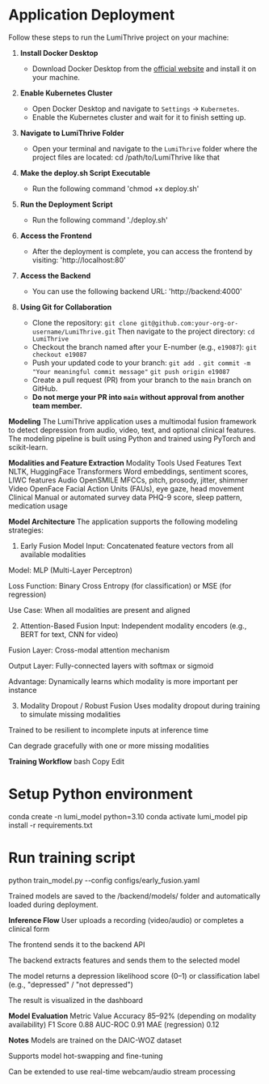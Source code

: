 # Application Deployment

Follow these steps to run the LumiThrive project on your machine:

1. **Install Docker Desktop**  
   - Download Docker Desktop from the [official website](https://www.docker.com/products/docker-desktop) and install it on your machine.

2. **Enable Kubernetes Cluster**  
   - Open Docker Desktop and navigate to `Settings` -> `Kubernetes`.
   - Enable the Kubernetes cluster and wait for it to finish setting up.

3. **Navigate to LumiThrive Folder**  
   - Open your terminal and navigate to the `LumiThrive` folder where the project files are located:
   cd /path/to/LumiThrive like that

4. **Make the deploy.sh Script Executable**  
    - Run the following command
    'chmod +x deploy.sh'

5. **Run the Deployment Script**  
    - Run the following command 
    './deploy.sh'

6. **Access the Frontend**  
    - After the deployment is complete, you can access the frontend by visiting:
    'http://localhost:80'

7. **Access the Backend**
    - You can use the following backend URL:
    'http://backend:4000'

8. **Using Git for Collaboration**  
   - Clone the repository:
     `git clone git@github.com:your-org-or-username/LumiThrive.git`
     Then navigate to the project directory:
     `cd LumiThrive`
   - Checkout the branch named after your E-number (e.g., `e19087`):
     `git checkout e19087`
   - Push your updated code to your branch:
     `git add .`
     `git commit -m "Your meaningful commit message"`
     `git push origin e19087`
   - Create a pull request (PR) from your branch to the `main` branch on GitHub.
   - **Do not merge your PR into `main` without approval from another team member.**
  

**Modeling**
The LumiThrive application uses a multimodal fusion framework to detect depression from audio, video, text, and optional clinical features. The modeling pipeline is built using Python and trained using PyTorch and scikit-learn.

**Modalities and Feature Extraction**
Modality	Tools Used	Features
Text	NLTK, HuggingFace Transformers	Word embeddings, sentiment scores, LIWC features
Audio	OpenSMILE	MFCCs, pitch, prosody, jitter, shimmer
Video	OpenFace	Facial Action Units (FAUs), eye gaze, head movement
Clinical	Manual or automated survey data	PHQ-9 score, sleep pattern, medication usage

**Model Architecture**
The application supports the following modeling strategies:

1. Early Fusion Model
Input: Concatenated feature vectors from all available modalities

Model: MLP (Multi-Layer Perceptron)

Loss Function: Binary Cross Entropy (for classification) or MSE (for regression)

Use Case: When all modalities are present and aligned

2. Attention-Based Fusion
Input: Independent modality encoders (e.g., BERT for text, CNN for video)

Fusion Layer: Cross-modal attention mechanism

Output Layer: Fully-connected layers with softmax or sigmoid

Advantage: Dynamically learns which modality is more important per instance

3. Modality Dropout / Robust Fusion
Uses modality dropout during training to simulate missing modalities

Trained to be resilient to incomplete inputs at inference time

Can degrade gracefully with one or more missing modalities

**Training Workflow**
bash
Copy
Edit
# Setup Python environment
conda create -n lumi_model python=3.10
conda activate lumi_model
pip install -r requirements.txt

# Run training script
python train_model.py --config configs/early_fusion.yaml

Trained models are saved to the /backend/models/ folder and automatically loaded during deployment.

**Inference Flow**
User uploads a recording (video/audio) or completes a clinical form

The frontend sends it to the backend API

The backend extracts features and sends them to the selected model

The model returns a depression likelihood score (0–1) or classification label (e.g., "depressed" / "not depressed")

The result is visualized in the dashboard

**Model Evaluation**
Metric	Value
Accuracy	85–92% (depending on modality availability)
F1 Score	0.88
AUC-ROC	0.91
MAE (regression)	0.12

**Notes**
Models are trained on the DAIC-WOZ dataset

Supports model hot-swapping and fine-tuning

Can be extended to use real-time webcam/audio stream processing

